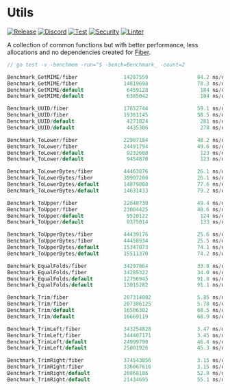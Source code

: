 # Utils

[![Release](https://img.shields.io/github/release/gofiber/fiber.svg)](https://github.com/gofiber/fiber/releases)
[![Discord](https://img.shields.io/discord/704680098577514527?label=Discord&logo=discord&logoColor=white&color=7289DA)](https://gofiber.io/discord)
[![Test](https://github.com/gofiber/fiber/workflows/Test/badge.svg)](https://github.com/gofiber/utils/actions?query=workflow%3ATest)
[![Security](https://github.com/gofiber/fiber/workflows/Security/badge.svg)](https://github.com/gofiber/utils/actions?query=workflow%3ASecurity)
[![Linter](https://github.com/gofiber/fiber/workflows/Linter/badge.svg)](https://github.com/gofiber/utils/actions?query=workflow%3ALinter)

A collection of common functions but with better performance, less allocations and no dependencies created for [Fiber](https://github.com/gofiber/fiber).

```go
// go test -v -benchmem -run=^$ -bench=Benchmark_ -count=2

Benchmark_GetMIME/fiber               14287550                84.2 ns/op             0 B/op          0 allocs/op
Benchmark_GetMIME/fiber               14819698                78.3 ns/op             0 B/op          0 allocs/op
Benchmark_GetMIME/default              6459128                 184 ns/op             0 B/op          0 allocs/op
Benchmark_GetMIME/default              6385042                 184 ns/op             0 B/op          0 allocs/op

Benchmark_UUID/fiber                  17652744                59.1 ns/op            48 B/op          1 allocs/op
Benchmark_UUID/fiber                  19361145                58.5 ns/op            48 B/op          1 allocs/op
Benchmark_UUID/default                 4271024                 281 ns/op            64 B/op          2 allocs/op
Benchmark_UUID/default                 4435306                 278 ns/op            64 B/op          2 allocs/op

Benchmark_ToLower/fiber               22987184                48.2 ns/op            48 B/op          1 allocs/op
Benchmark_ToLower/fiber               24491794                49.6 ns/op            48 B/op          1 allocs/op
Benchmark_ToLower/default              9232608                 123 ns/op            48 B/op          1 allocs/op
Benchmark_ToLower/default              9454870                 123 ns/op            48 B/op          1 allocs/op

Benchmark_ToLowerBytes/fiber          44463876                26.1 ns/op             0 B/op          0 allocs/op
Benchmark_ToLowerBytes/fiber          39997200                26.1 ns/op             0 B/op          0 allocs/op
Benchmark_ToLowerBytes/default        14879088                77.6 ns/op            48 B/op          1 allocs/op
Benchmark_ToLowerBytes/default        14631433                79.2 ns/op            48 B/op          1 allocs/op

Benchmark_ToUpper/fiber               22648730                49.4 ns/op            48 B/op          1 allocs/op
Benchmark_ToUpper/fiber               23084425                48.6 ns/op            48 B/op          1 allocs/op
Benchmark_ToUpper/default              9520122                 124 ns/op            48 B/op          1 allocs/op
Benchmark_ToUpper/default              9375014                 133 ns/op            48 B/op          1 allocs/op

Benchmark_ToUpperBytes/fiber          44439176                25.6 ns/op             0 B/op          0 allocs/op
Benchmark_ToUpperBytes/fiber          44458934                25.5 ns/op             0 B/op          0 allocs/op
Benchmark_ToUpperBytes/default        15347073                74.1 ns/op            48 B/op          1 allocs/op
Benchmark_ToUpperBytes/default        15511370                74.2 ns/op            48 B/op          1 allocs/op

Benchmark_EqualFolds/fiber            34297864                33.8 ns/op             0 B/op          0 allocs/op
Benchmark_EqualFolds/fiber            34285322                34.0 ns/op             0 B/op          0 allocs/op
Benchmark_EqualFolds/default          12756945                91.8 ns/op             0 B/op          0 allocs/op
Benchmark_EqualFolds/default          13015282                91.1 ns/op             0 B/op          0 allocs/op

Benchmark_Trim/fiber                  207314002               5.85 ns/op             0 B/op          0 allocs/op
Benchmark_Trim/fiber                  207386125               5.78 ns/op             0 B/op          0 allocs/op
Benchmark_Trim/default                16506302                68.5 ns/op            32 B/op          1 allocs/op
Benchmark_Trim/default                16669119                68.9 ns/op            32 B/op          1 allocs/op

Benchmark_TrimLeft/fiber              343254828               3.47 ns/op             0 B/op          0 allocs/op
Benchmark_TrimLeft/fiber              344407171               3.45 ns/op             0 B/op          0 allocs/op
Benchmark_TrimLeft/default            24999790                46.4 ns/op            32 B/op          1 allocs/op
Benchmark_TrimLeft/default            25001926                45.3 ns/op            32 B/op          1 allocs/op

Benchmark_TrimRight/fiber             374543056               3.15 ns/op             0 B/op          0 allocs/op
Benchmark_TrimRight/fiber             336067616               3.15 ns/op             0 B/op          0 allocs/op
Benchmark_TrimRight/default           20868186                52.8 ns/op            32 B/op          1 allocs/op
Benchmark_TrimRight/default           21434695                55.1 ns/op            32 B/op          1 allocs/op
```
